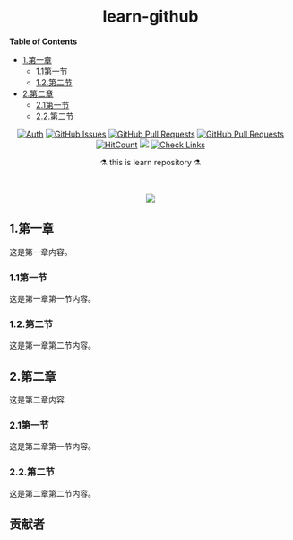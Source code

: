 
<h1 align="center">learn-github</h1>

<!-- START doctoc generated TOC please keep comment here to allow auto update -->
<!-- DON'T EDIT THIS SECTION, INSTEAD RE-RUN doctoc TO UPDATE -->
**Table of Contents**

- [1.第一章](#1%E7%AC%AC%E4%B8%80%E7%AB%A0)
  - [1.1第一节](#11%E7%AC%AC%E4%B8%80%E8%8A%82)
  - [1.2.第二节](#12%E7%AC%AC%E4%BA%8C%E8%8A%82)
- [2.第二章](#2%E7%AC%AC%E4%BA%8C%E7%AB%A0)
  - [2.1第一节](#21%E7%AC%AC%E4%B8%80%E8%8A%82)
  - [2.2.第二节](#22%E7%AC%AC%E4%BA%8C%E8%8A%82)

<!-- END doctoc generated TOC please keep comment here to allow auto update -->


<div align="center">

[![Auth](https://img.shields.io/badge/Auth-eryajf-ff69b4)](https://github.com/eryajf)
[![GitHub Issues](https://img.shields.io/github/issues/eryajf/learn-github.svg)](https://github.com/eryajf/learn-github/issues)
[![GitHub Pull Requests](https://img.shields.io/github/issues-pr/eryajf/learn-github)](https://github.com/eryajf/learn-github/pulls)
[![GitHub Pull Requests](https://img.shields.io/github/stars/eryajf/learn-github)](https://github.com/eryajf/learn-github/stargazers)
[![HitCount](https://views.whatilearened.today/views/github/eryajf/learn-github.svg)](https://github.com/eryajf/learn-github)
[![](https://img.shields.io/badge/Awesome-MyStarList-c780fa?logo=Awesome-Lists)](https://github.com/eryajf/awesome-stars-eryajf#readme)
[![Check Links](https://github.com/eryajf/learn-github/actions/workflows/links.yml/badge.svg)](https://github.com/eryajf/learn-github/actions/workflows/links.yml)

</div>

<p align="center"> ⚗️ this is learn repository ⚗️</p>

<div align="center">
<img src="https://camo.githubusercontent.com/82291b0fe831bfc6781e07fc5090cbd0a8b912bb8b8d4fec0696c881834f81ac/68747470733a2f2f70726f626f742e6d656469612f394575424971676170492e676966" width="800"  height="3">
</div><br>

<div align="center">

![](https://wiki.eryajf.net/img/dengxia.gif)

</div>

## 1.第一章

这是第一章内容。

### 1.1第一节

这是第一章第一节内容。

### 1.2.第二节

这是第一章第二节内容。

## 2.第二章

这是第二章内容

### 2.1第一节

这是第二章第一节内容。

### 2.2.第二节

这是第二章第二节内容。


## 贡献者

<!-- readme: collaborators,contributors -start -->
<!-- readme: collaborators,contributors -end -->
